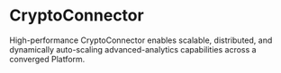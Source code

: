# CryptoConnector
High-performance CryptoConnector enables scalable, distributed, and dynamically auto-scaling advanced-analytics capabilities across a converged Platform.
